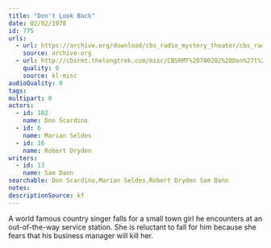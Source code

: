 ```yaml
---
title: "Don't Look Back"
date: 02/02/1978
id: 775
urls: 
  - url: https://archive.org/download/cbs_radio_mystery_theater/cbs_radio_mystery_theater-0751-0800.zip/cbs_radio_mystery_theater-0751-0800%2Fcbsrmt_0775_dont_look_back.mp3
    source: archive-org
  - url: http://cbsrmt.thelongtrek.com/misc/CBSRMT%20780202%20Don%27t%20Look%20Back%20wbbm.mp3
    quality: 0
    source: kl-misc
audioQuality: 0
tags: 
multipart: 0
actors:  
  - id: 102
    name: Don Scardino  
  - id: 6
    name: Marian Seldes  
  - id: 16
    name: Robert Dryden
writers:  
  - id: 13
    name: Sam Dann
searchable: Don Scardino,Marian Seldes,Robert Dryden Sam Dann
notes: 
descriptionSource: kf
---
```

A world famous country singer falls for a small town girl he encounters at an out-of-the-way service station. She is reluctant to fall for him because she fears that his business manager will kill her.